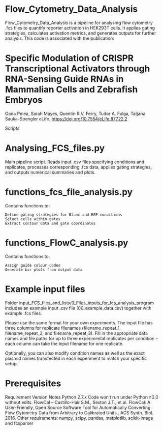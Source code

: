 # Flow_Cytometry_Data_Analysis

Flow_Cytometry_Data_Analysis is a pipeline for analysing flow cytometry .fcs files to quantify reporter activation in HEK293T cells. It applies gating strategies, calculates activation metrics, and generates outputs for further analysis. This code is associated with the publication:

# Specific Modulation of CRISPR Transcriptional Activators through RNA-Sensing Guide RNAs in Mammalian Cells and Zebrafish Embryos
Oana Pelea, Sarah Mayes, Quentin R.V. Ferry, Tudor A. Fulga, Tatjana Sauka-Spengler
eLife. https://doi.org/10.7554/eLife.87722.2

Scripts

# Analysing_FCS_files.py
Main pipeline script. Reads input .csv files specifying conditions and replicates, processes corresponding .fcs data, applies gating strategies, and outputs numerical summaries and plots.

# functions_fcs_file_analysis.py

Contains functions to:

    Define gating strategies for Blanc and REP conditions
    Select cells within gates
    Extract contour data and gate coordinates

# functions_FlowC_analysis.py

Contains functions to:

    Assign guide colour codes
    Generate bar plots from output data

# Example input files

Folder input_FCS_files_and_lists/0_Files_inputs_for_fcs_analysis_program includes an example input .csv file (00_example_data.csv) together with example .fcs files.

Please use the same format for your own experiments. The input file has three columns for replicate filenames (filename_repeat_1, filename_repeat_2, and filename_repeat_3). Fill in the appropriate data names and file paths for up to three experimental replicates per condition – each column can take the input filename for one replicate.

Optionally, you can also modify condition names as well as the exact plasmid names transfected in each experiment to match your specific setup.

# Prerequisites

Requirement	Version	Notes
Python	2.7.x	Code won’t run under Python ≥3.0 without edits.
FlowCal	–	Castillo-Hair S.M., Sexton J.T., et al. FlowCal: A User-Friendly, Open Source Software Tool for Automatically Converting Flow Cytometry Data from Arbitrary to Calibrated Units.. ACS Synth. Biol. 2016.
Other requirements: numpy, scipy, pandas, matplotlib, scikit-image	and fcsparser
